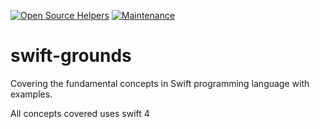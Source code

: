 [![Open Source Helpers](https://www.codetriage.com/chandanch/typescript-grounds/badges/users.svg)](https://www.codetriage.com/chandanch/typescript-grounds)
[![Maintenance](https://img.shields.io/badge/Maintained%3F-yes-green.svg)](https://github.com/chandanch/swift-grounds)

# swift-grounds

Covering the fundamental concepts in Swift programming language with examples.

All concepts covered uses swift 4
